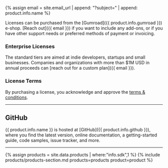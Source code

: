 {% assign email = site.email_url | append: "?subject=" | append: product.info.name %}

Licenses can be purchased from the [Gumroad]({{ product.info.gumroad }}) e-shop. [Reach out]({{ email }}) if you want to include any add-ons, or if you have other support needs or preferred methods of payment or invoicing.


### Enterprise Licenses

The standard tiers are aimed at indie developers, startups and small businesses. Companies and organizations with more than $1M USD in annual proceeds can [reach out for a custom plan]({{ email }}).


### License Terms

By purchasing a license, you acknowledge and approve the [ terms & conditions](terms).


<div class="paper">
    <hr />
</div>


## GitHub

{{ product.info.name }} is hosted at [GitHub]({{ product.info.github }}), where you find the latest version, online documentation, a getting-started guide, code samples, issue tracker, and more.


<div class="paper">
    <hr />
</div>

{% assign products = site.data.products | where:"info.sdk",1 %}
{% include products/products-section.md products=products product=product %}